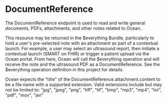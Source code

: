 # DocumentReference

The DocumentReference endpoint is used to read and write general documents, PDFs, attachments, and other notes related to Ocean.

This resource may be returned in the $everything Bundle, particularly to hold a user's pre-selected note with an attachment as part of a contextual launch. For example, a user may select an ultrasound report, then initiate a contextual launch (SMART on FHIR) or trigger a patient upload via the Ocean portal. From here, Ocean will call the $everything operation and will receive the note and the ultrasound PDF as a DocumentReference. See the $everything operation definition in this project for details.

Ocean expects the "title" of the DocumentReference.attachment.content to be a file name with a supported extension. Valid extensions include but may not be limited to: "jpg", "jpeg", "png", "tiff", "tif", "bmp", "mp3", "mp4", "txt", "pdf", "mov", "avi"
